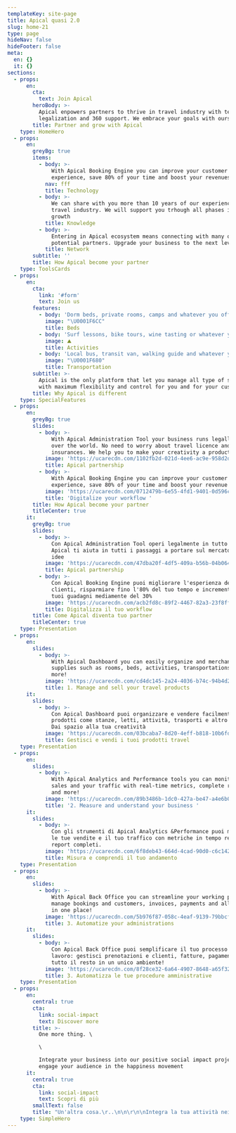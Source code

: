```yaml
---
templateKey: site-page
title: Apical quasi 2.0
slug: home-21
type: page
hideNav: false
hideFooter: false
meta:
  en: {}
  it: {}
sections:
  - props:
      en:
        cta:
          text: Join Apical
        heroBody: >-
          Apical enpowers partners to thrive in travel industry with technology
          legalization and 360 support. We embrace your goals with ours
        title: Partner and grow with Apical
    type: HomeHero
  - props:
      en:
        greyBg: true
        items:
          - body: >-
              With Apical Booking Engine you can improve your customer's
              experience, save 80% of your time and boost your revenues by 30%
            nav: fff
            title: Technology
          - body: >-
              We can share with you more than 10 years of our experience in
              travel industry. We will support you trhough all phases in your
              growth
            title: Knowledge
          - body: >-
              Entering in Apical ecosystem means connecting with many other
              potential partners. Upgrade your business to the next level
            title: Network
        subtitle: ''
        title: How Apical become your partner
    type: ToolsCards
  - props:
      en:
        cta:
          link: '#form'
          text: Join us
        features:
          - body: 'Dorm beds, private rooms, camps and whatever you offer '
            image: "\U0001F6CC"
            title: Beds
          - body: 'Surf lessons, bike tours, wine tasting or whatever you offer'
            image: ⛰
            title: Activities
          - body: 'Local bus, transit van, walking guide and whatever you offer'
            image: "\U0001F680"
            title: Transportation
        subtitle: >-
          Apical is the only platform that let you manage all type of services
          with maximum flexibility and control for you and for your customers
        title: Why Apical is different
    type: SpecialFeatures
  - props:
      en:
        greyBg: true
        slides:
          - body: >-
              With Apical Administration Tool your business runs legally all
              over the world. No need to worry about travel licence and
              insurances. We help you to make your creativity a product! 
            image: 'https://ucarecdn.com/1102fb2d-021d-4ee6-ac9e-958d2dcc1104/'
            title: Apical partnership
          - body: >-
              With Apical Booking Engine you can improve your customer's
              experience, save 80% of your time and boost your revenue by 30% 
            image: 'https://ucarecdn.com/0712479b-6e55-4fd1-9401-0d596ca7d322/'
            title: 'Digitalize your workflow '
        title: How Apical become your partner
        titleCenter: true
      it:
        greyBg: true
        slides:
          - body: >-
              Con Apical Administration Tool operi legalmente in tutto il mondo.
              Apical ti aiuta in tutti i passaggi a portare sul mercato le tue
              idee
            image: 'https://ucarecdn.com/47dba20f-4df5-409a-b56b-04b0648f9143/'
            title: Apical partnership
          - body: >-
              Con Apical Booking Engine puoi migliorare l'esperienza dei tuoi
              clienti, risparmiare fino l'80% del tuo tempo e incrementare i
              tuoi guadagni mediamente del 30%
            image: 'https://ucarecdn.com/acb2fd8c-89f2-4467-82a3-23f8ffc7195a/'
            title: Digitalizza il tuo workflow
        title: Come Apical diventa tuo partner
        titleCenter: true
    type: Presentation
  - props:
      en:
        slides:
          - body: >-
              With Apical Dashboard you can easily organize and merchandise your
              supplies such as rooms, beds, activities, transportations and
              more! 
            image: 'https://ucarecdn.com/cd4dc145-2a24-4036-b74c-94b4d2c91d37/'
            title: 1. Manage and sell your travel products
      it:
        slides:
          - body: >-
              Con Apical Dashboard puoi organizzare e vendere facilmente i tuoi
              prodotti come stanze, letti, attività, trasporti e altro ancora!
              Dai spazio alla tua creatività
            image: 'https://ucarecdn.com/03bcaba7-8d20-4eff-b818-10b6fd31e082/'
            title: Gestisci e vendi i tuoi prodotti travel
    type: Presentation
  - props:
      en:
        slides:
          - body: >-
              With Apical Analytics and Performance tools you can monitor your
              sales and your traffic with real-time metrics, complete reports
              and more! 
            image: 'https://ucarecdn.com/89b3486b-1dc0-427a-be47-a4e6b01f6124/'
            title: '2. Measure and understand your business '
      it:
        slides:
          - body: >-
              Con gli strumenti di Apical Analytics &Performance puoi monitorare
              le tue vendite e il tuo traffico con metriche in tempo reale e
              report completi. 
            image: 'https://ucarecdn.com/6f8deb43-664d-4cad-90d0-c6c14278151c/'
            title: Misura e comprendi il tuo andamento
    type: Presentation
  - props:
      en:
        slides:
          - body: >-
              With Apical Back Office you can streamline your working process:
              manage bookings and customers, invoices, payments and all the rest
              in one place! 
            image: 'https://ucarecdn.com/5b976f87-058c-4eaf-9139-79bbcf14d0cb/'
            title: 3. Automatize your administrations
      it:
        slides:
          - body: >-
              Con Apical Back Office puoi semplificare il tuo processo di
              lavoro: gestisci prenotazioni e clienti, fatture, pagamenti e
              tutto il resto in un unico ambiente!
            image: 'https://ucarecdn.com/8f28ce32-6a64-4907-8648-a65f32f8a817/'
            title: 3. Automatizza le tue procedure amministrative
    type: Presentation
  - props:
      en:
        central: true
        cta:
          link: social-impact
          text: Discover more
        title: >-
          One more thing. \

          \

          Integrate your business into our positive social impact projects to
          engage your audience in the happiness movement
      it:
        central: true
        cta:
          link: social-impact
          text: Scopri di più
        smallText: false
        title: "Un'altra cosa.\r..\n\n\r\n\nIntegra la tua attività nei nostri progetti a impatto sociale positivo per coinvolgere il tuo pubblico in azioni che facciano davvero la differenza"
    type: SimpleHero
---
```



